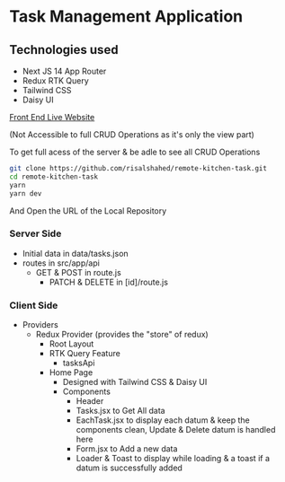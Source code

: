 # Task Management Application

## Technologies used
- Next JS 14 App Router
- Redux RTK Query
- Tailwind CSS
- Daisy UI

[Front End Live Website](https://task-management-ap.netlify.app)

(Not Accessible to full CRUD Operations as it's only the view part)

To get full acess of the server & be adle to see all CRUD Operations
```bash
git clone https://github.com/risalshahed/remote-kitchen-task.git
cd remote-kitchen-task
yarn
yarn dev
```
And Open the URL of the Local Repository

### Server Side
- Initial data in data/tasks.json
- routes in src/app/api
  - GET & POST in route.js
    - PATCH & DELETE in [id]/route.js

### Client Side
- Providers
  - Redux Provider (provides the "store" of redux)
    - Root Layout
    - RTK Query Feature
      - tasksApi      
    - Home Page
      - Designed with Tailwind CSS & Daisy UI
      - Components
        - Header
        - Tasks.jsx to Get All data
        - EachTask.jsx to display each datum & keep the components clean, Update & Delete datum is handled here
        - Form.jsx to Add a new data
        - Loader & Toast to display while loading & a toast if a datum is successfully added